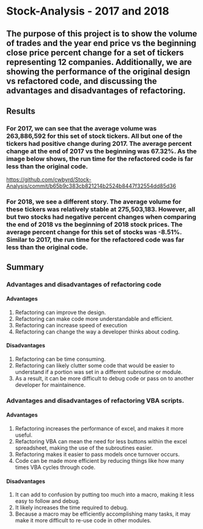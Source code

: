 # Stock-Analysis - 2017 and 2018
## The purpose of this project is to show the volume of trades and the year end price vs the beginning close price percent change for a set of tickers representing 12 companies. Additionally, we are showing the performance of the original design vs refactored code, and discussing the advantages and disadvantages of refactoring.
## Results
### For 2017, we can see that the average volume was 263,886,592 for this set of stock tickers. All but one of the tickers had positive change during 2017. The average percent change at the end of 2017 vs the beginning was 67.32%. As the image below shows, the run time for the refactored code is far less than the original code.
https://github.com/cwbyrd/Stock-Analysis/commit/b65b9c383cb821214b2524b8447f32554dd85d36

### For 2018, we see a different story. The average volume for these tickers was relatively stable at 275,503,183. However, all but two stocks had negative percent changes when comparing the end of 2018 vs the beginning of 2018 stock prices. The average percent change for this set of stocks was -8.51%. Similar to 2017, the run time for the refactored code was far less than the original code. 
## Summary
### Advantages and disadvantages of refactoring code
#### Advantages
1. Refactoring can improve the design. 
2. Refactoring can make code more understandable and efficient. 
3. Refactoring can increase speed of execution 
4. Refactoring can change the way a developer thinks about coding. 
#### Disadvantages
1. Refactoring can be time consuming. 
2. Refactoring can likely clutter some code that would be easier to understand if a portion was set in a different subroutine or module. 
3. As a result, it can be more difficult to debug code or pass on to another developer for maintainence. 
### Advantages and disadvantages of refactoring VBA scripts. 
#### Advantages
1. Refactoring increases the performance of excel, and makes it more useful. 
2. Refactoring VBA can mean the need for less buttons within the excel spreadsheet, making the use of the subroutines easier. 
3. Refactoring makes it easier to pass models once turnover occurs. 
4. Code can be made more efficient by reducing things like how many times VBA cycles through code. 
#### Disadvantages
1. It can add to confusion by putting too much into a macro, making it less easy to follow and debug. 
2. It likely increases the time required to debug. 
3. Because a macro may be efficiently accomplishing many tasks, it may make it more difficult to re-use code in other modules. 
